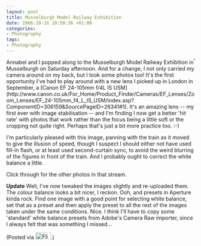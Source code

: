 ```yaml
---
layout: post
title: Musselburgh Model Railway Exhibition
date: 2006-10-16 10:50:36 +01:00
categories:
- Photography
tags:
- Photography
---
```

<p><a href="http://www.flickr.com/photos/mathie/270191990/" title=""><img src="http://static.flickr.com/96/270191990_ba69f77a19_m.jpg" alt="" class="alignright" style="border: solid 1px #000000; float: right;" /></a>Annabel and I popped along to the Musselburgh Model Railway Exhibition in Musselburgh on Saturday afternoon.  And for  a change, I not only carried my camera around on my back, but I took some photos too!  It's the first opportunity I've had to play around with a new lens I picked up in London in September, a [Canon EF 24-105mm f/4L IS USM](http://www.canon.co.uk/For_Home/Product_Finder/Cameras/EF_Lenses/Zoom_Lenses/EF_24-105mm_f4_L_IS_USM/index.asp?ComponentID=306159&amp;SourcePageID=26341#1).  It's an amazing lens -- my first ever with image stabilisation -- and I'm finding I now get a better 'hit rate' with photos that work rather than the focus being a little soft or the cropping not quite right.  Perhaps that's just a bit more practice too. :-)<br /></p>

I'm particularly pleased with this image, panning with the train as it moved to give the illusion of speed, though I suspect I should either not have used fill-in flash, or at least used second-curtain sync, to avoid the weird blurring of the figures in front of the train.  And I probably ought to correct the white balance a little.<br />

Click through for the other photos in that stream.<br />

**Update** Well, I've now tweaked the images slightly and re-uploaded them.  The colour balance looks a bit nicer, I reckon.  Ooh, and presets in Aperture kinda rock.  Find one image with a good point for selecting white balance, set that as a preset and then apply the preset to all the rest of the images taken under the same conditions.  Nice.  I think I'll have to copy some 'standard' white balance presets from Adobe's Camera Raw importer, since I always felt that was something I missed...

(Posted via <a href="http://www.flickr.com/"><img alt="Flickr" src="http://www.flickr.com/images/flickr_logo_blog.gif" height="18" width="41" /></a>.)
